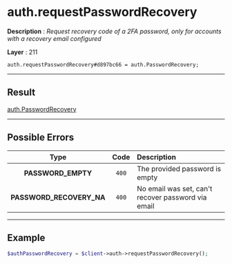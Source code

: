 # auth.requestPasswordRecovery

**Description** : *Request recovery code of a 2FA password, only for accounts with a recovery email configured*

**Layer** : 211

```tl
auth.requestPasswordRecovery#d897bc66 = auth.PasswordRecovery;
```

---

## Result

[auth.PasswordRecovery](type/auth.PasswordRecovery)

---

## Possible Errors

| Type | Code | Description |
| :---: | :---: | :--- |
| **PASSWORD_EMPTY** | `400` | The provided password is empty |
| **PASSWORD_RECOVERY_NA** | `400` | No email was set, can't recover password via email |

---

## Example

```php
$authPasswordRecovery = $client->auth->requestPasswordRecovery();
```
